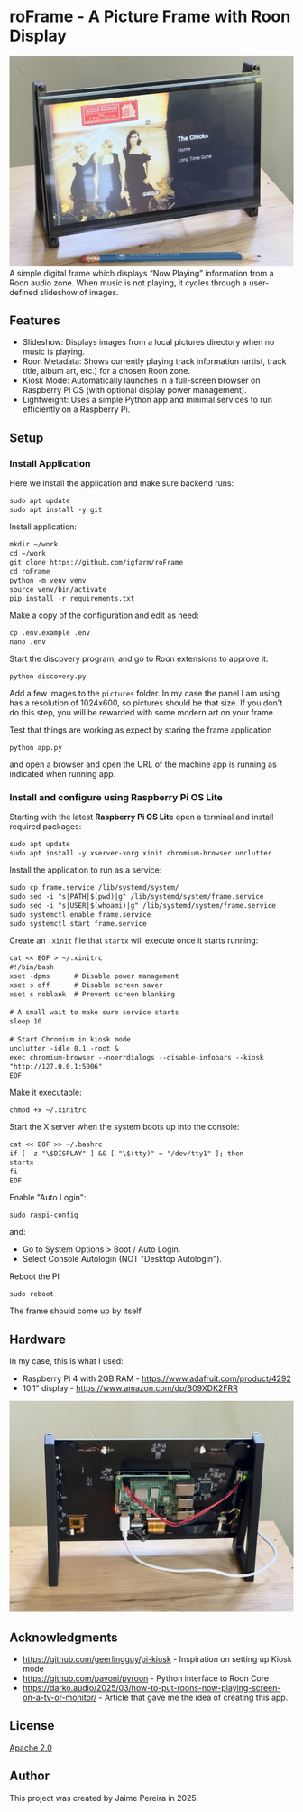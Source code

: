 # roFrame - A Picture Frame with Roon Display

![roFrame](assets/pic1.png)
A simple digital frame which displays “Now Playing” information from a Roon audio zone. When music is not playing, it cycles through a user-defined slideshow of images.

## Features

- Slideshow: Displays images from a local pictures directory when no music is playing.
- Roon Metadata: Shows currently playing track information (artist, track title, album art, etc.) for a chosen Roon zone.
- Kiosk Mode: Automatically launches in a full-screen browser on Raspberry Pi OS (with optional display power management).
- Lightweight: Uses a simple Python app and minimal services to run efficiently on a Raspberry Pi.

## Setup

### Install Application

Here we install the application and make sure backend runs:

    sudo apt update
    sudo apt install -y git

Install application:

    mkdir ~/work
    cd ~/work
    git clone https://github.com/igfarm/roFrame
    cd roFrame
    python -m venv venv
    source venv/bin/activate
    pip install -r requirements.txt

Make a copy of the configuration and edit as need:

    cp .env.example .env
    nano .env

Start the discovery program, and go to Roon extensions to approve it.

    python discovery.py

Add a few images to the `pictures` folder. In my case the panel I am using has a resolution of 1024x600, so pictures should be that size. If you don't do this step, you will be rewarded with some modern art on your frame.

Test that things are working as expect by staring the frame application

    python app.py

and open a browser and open the URL of the machine app is running as indicated when running app.

### Install and configure using Raspberry Pi OS Lite

Starting with the latest **Raspberry Pi OS Lite** open a terminal and install required packages:

    sudo apt update
    sudo apt install -y xserver-xorg xinit chromium-browser unclutter

Install the application to run as a service:

    sudo cp frame.service /lib/systemd/system/
    sudo sed -i "s|PATH|$(pwd)|g" /lib/systemd/system/frame.service
    sudo sed -i "s|USER|$(whoami)|g" /lib/systemd/system/frame.service
    sudo systemctl enable frame.service
    sudo systemctl start frame.service

Create an `.xinit` file that `startx` will execute once it starts running:

    cat << EOF > ~/.xinitrc
    #!/bin/bash
    xset -dpms      # Disable power management
    xset s off      # Disable screen saver
    xset s noblank  # Prevent screen blanking

    # A small wait to make sure service starts
    sleep 10

    # Start Chromium in kiosk mode
    unclutter -idle 0.1 -root &
    exec chromium-browser --noerrdialogs --disable-infobars --kiosk "http://127.0.0.1:5006"
    EOF

Make it executable:

    chmod +x ~/.xinitrc

Start the X server when the system boots up into the console:

    cat << EOF >> ~/.bashrc
    if [ -z "\$DISPLAY" ] && [ "\$(tty)" = "/dev/tty1" ]; then
    startx
    fi
    EOF

Enable "Auto Login":

    sudo raspi-config

and:

- Go to System Options > Boot / Auto Login.
- Select Console Autologin (NOT "Desktop Autologin").

Reboot the PI

    sudo reboot

The frame should come up by itself

## Hardware

In my case, this is what I used:

- Raspberry Pi 4 with 2GB RAM - https://www.adafruit.com/product/4292
- 10.1" display - https://www.amazon.com/dp/B09XDK2FRR

![roFrame back](assets/pic2.png)

## Acknowledgments

- https://github.com/geerlingguy/pi-kiosk - Inspiration on setting up Kiosk mode
- https://github.com/pavoni/pyroon - Python interface to Roon Core
- https://darko.audio/2025/03/how-to-put-roons-now-playing-screen-on-a-tv-or-monitor/ - Article that gave me the idea of creating this app.

## License

[Apache 2.0](LICENSE)

## Author

This project was created by Jaime Pereira in 2025.
